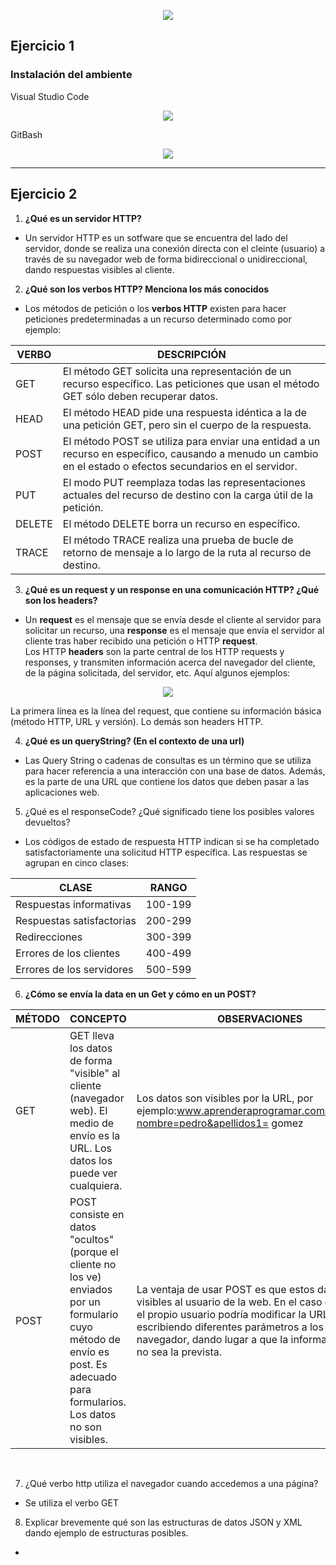 <p align="center">
  <img src="https://user-images.githubusercontent.com/69064746/158085652-2c35bd59-80ac-4ac1-92d8-b8f53a4613f4.jpg"/>
 </p>

## Ejercicio 1
### Instalación del ambiente
Visual Studio Code
<p align="center">
  <img src="https://user-images.githubusercontent.com/69064746/158078138-7df0fb2d-e269-4360-92fd-dc51646b4989.png" />
</p>

GitBash
<p align="center">
  <img src="https://user-images.githubusercontent.com/69064746/158078149-775abebd-fd0e-481d-bed0-3fa1798866f1.png"/>
</p>

---
## Ejercicio 2

1. **¿Qué es un servidor HTTP?**
- Un servidor HTTP es un sotfware que se encuentra del lado del servidor, donde se realiza una conexión directa con el cleinte (usuario) a través de su navegador web de forma bidireccional o unidireccional, dando respuestas visibles al cliente.
2. **¿Qué son los verbos HTTP? Menciona los más conocidos**
- Los métodos de petición o los **verbos HTTP** existen para hacer peticiones predeterminadas a un recurso determinado como por ejemplo:

| VERBO | DESCRIPCIÓN |
| ------ | ------ |
| GET | El método GET  solicita una representación de un recurso específico. Las peticiones que usan el método GET sólo deben recuperar datos. |
| HEAD | El método HEAD pide una respuesta idéntica a la de una petición GET, pero sin el cuerpo de la respuesta. |
| POST | El método POST se utiliza para enviar una entidad a un recurso en específico, causando a menudo un cambio en el estado o efectos secundarios en el servidor. |
| PUT | El modo PUT reemplaza todas las representaciones actuales del recurso de destino con la carga útil de la petición. 
| DELETE | El método DELETE borra un recurso en específico. |
| TRACE |El método TRACE  realiza una prueba de bucle de retorno de mensaje a lo largo de la ruta al recurso de destino. |

3. **¿Qué es un request y un response en una comunicación HTTP? ¿Qué son los headers?**
- Un **request** es el mensaje que se envía desde el cliente al servidor para solicitar un recurso, una **response** es el mensaje que envía el servidor al cliente tras haber recibido una petición o HTTP **request**. <br>
Los HTTP **headers** son la parte central de los HTTP requests y responses, y transmiten información acerca del navegador del cliente, de la página solicitada, del servidor, etc. Aquí algunos ejemplos:

<p align = "center">
  <img src= https://user-images.githubusercontent.com/69064746/158096428-75a26ed6-87b0-49d1-9797-36033e25f8cc.png />
</p>

La primera línea es la línea del request, que contiene su información básica (método HTTP, URL y versión). Lo demás son headers HTTP.
<br>

4. **¿Qué es un queryString? (En el contexto de una url)**
- Las Query String o cadenas de consultas es un término que se utiliza para hacer referencia a una interacción con una base de datos. Además, es la parte de una URL que contiene los datos que deben pasar a las aplicaciones web.

5. ¿Qué es el responseCode? ¿Qué significado tiene los posibles valores devueltos?
- Los códigos de estado de respuesta HTTP indican si se ha completado satisfactoriamente una solicitud HTTP específica. Las respuestas se agrupan en cinco clases:

|CLASE|RANGO|
| ------ | ------ |
| Respuestas informativas|100-199|
| Respuestas satisfactorias|200-299|
| Redirecciones|300-399|
| Errores de los clientes|400-499|
| Errores de los servidores|500-599|

6. **¿Cómo se envía la data en un Get y cómo en un POST?**

|MÉTODO|CONCEPTO|OBSERVACIONES
| ------ | ------ | ------ |
| GET | GET lleva los datos de forma "visible" al cliente (navegador web). El medio de envío es la URL. Los datos los puede ver cualquiera. | Los datos son visibles por la URL, por ejemplo:www.aprenderaprogramar.com/action.php?nombre=pedro&apellidos1= gomez
| POST | POST consiste en datos "ocultos" (porque el cliente no los ve) enviados por un formulario cuyo método de envío es post. Es adecuado para formularios. Los datos no son visibles. | La ventaja de usar POST es que estos datos no son visibles al usuario de la web. En el caso de usar get, el propio usuario podría modificar la URL escribiendo diferentes parámetros a los reales en su navegador, dando lugar a que la información tratada no sea la prevista.

<br>

7. ¿Qué verbo http utiliza el navegador cuando accedemos a una página?
-  Se utiliza el verbo GET

8. Explicar brevemente qué son las estructuras de datos JSON y XML dando ejemplo de estructuras posibles.
- 









    





